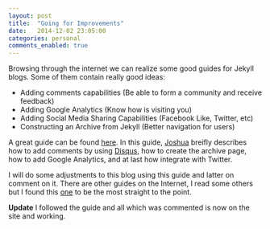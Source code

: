 ```yaml
---
layout: post
title:  "Going for Improvements"
date:   2014-12-02 23:05:00
categories: personal
comments_enabled: true
---
```


Browsing through the internet we can realize some good guides for Jekyll blogs. Some of them contain really good ideas:

* Adding comments capabilities (Be able to form a community and receive feedback)
* Adding Google Analytics (Know how is visiting you)
* Adding Social Media Sharing Capabilities (Facebook Like, Twitter, etc)
* Constructing an Archive from Jekyll (Better navigation for users)

A great guide can be found [here][1]. In this guide, [Joshua][2] breifly describes how to add comments by using [Disqus][3], how to create the archive page, how to add Google Analytics, and at last how integrate with Twitter.

I will do some adjustments to this blog using this guide and latter on comment on it. There are other guides on the Internet, I read some others but I found this [one][1] to be the most straight to the point.

**Update** I followed the guide and all which was commented is now on the site and working.

[1]: http://joshualande.com/jekyll-github-pages-poole/
[2]: https://twitter.com/joshualande
[3]: https://disqus.com
